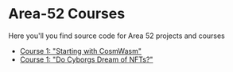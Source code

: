 # Area-52 Courses
Here you'll you find source code for Area 52 projects and courses

- [Course 1: "Starting with CosmWasm"](https://github.com/phi-labs-ltd/area-52-courses/tree/main/01_Starting_with_CosmWasm)
- [Course 1: "Do Cyborgs Dream of NFTs?"](https://github.com/phi-labs-ltd/area-52-courses/tree/main/02_Do_Cyborgs_Dream_of_NFTs)

